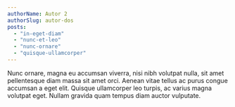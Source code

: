 ```yaml
---
authorName: Autor 2
authorSlug: autor-dos
posts:
  - "in-eget-diam"
  - "nunc-et-leo"
  - "nunc-ornare"
  - "quisque-ullamcorper"
---
```

Nunc ornare, magna eu accumsan viverra, nisi nibh volutpat nulla, sit amet pellentesque diam massa sit amet orci. Aenean vitae tellus ac purus congue accumsan a eget elit. Quisque ullamcorper leo turpis, ac varius magna volutpat eget. Nullam gravida quam tempus diam auctor vulputate.